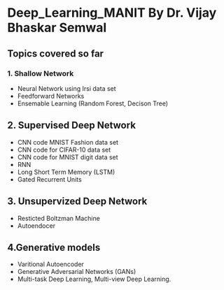# Deep_Learning_MANIT By Dr. Vijay Bhaskar Semwal
## Topics covered so far
### 1. Shallow Network 
* Neural Network using Irsi data set
* Feedforward Networks
* Ensemable Learning (Random Forest, Decison Tree)
## 2. Supervised Deep Network 
- CNN code MNIST Fashion data set
- CNN code for CIFAR-10 data set
- CNN code for MNIST digit data set
-  RNN
- Long Short Term Memory (LSTM)
-  Gated Recurrent Units
## 3. Unsupervized Deep Network 
* Resticted Boltzman Machine
* Autoendocer
## 4.Generative models
- Varitional Autoencoder
- Generative Adversarial Networks (GANs)
- Multi-task Deep Learning, Multi-view Deep Learning.
